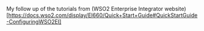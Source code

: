 My follow up of the tutorials from (WSO2 Enterprise Integrator website)[https://docs.wso2.com/display/EI660/Quick+Start+Guide#QuickStartGuide-ConfiguringWSO2EI]
